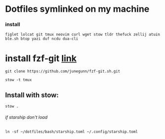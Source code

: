 # Dotfiles symlinked on my machine
### install
```
figlet lolcat git tmux neovim curl wget stow tldr thefuck zellij atuin ble.sh btop yazi duf ncdu dua-cli
```
# install fzf-git [link](https://www.josean.com/posts/7-amazing-cli-tools)
```
git clone https://github.com/junegunn/fzf-git.sh.git
```
```
stow -t tmux
```
## Install with stow:

```
stow .
```

###### if starship don't load 

```
ln -sf ~/dotfiles/bash/starship.toml ~/.config/starship.toml
```
